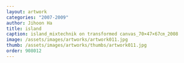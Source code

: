 ```yaml
---
layout: artwork 
categories: "2007-2009"
author: Jihoon Ha 
title: island 
caption: island_mixtechnik on transformed canvas_70×47×67㎝_2008 
image: /assets/images/artworks/artwork011.jpg 
thumb: /assets/images/artworks/thumbs/artwork011.jpg 
order: 908012 
---
```

